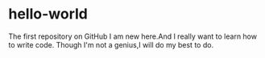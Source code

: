 # hello-world
The first repository on GitHub
I am new here.And I really want to learn how to write code.
Though I'm not a genius,I will do my best to do.
